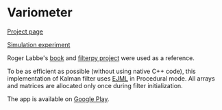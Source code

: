 # Variometer

[Project page](https://altimeter.info/android/variometer/)

[Simulation experiment](https://altimeter.info/android/variometer/howitworks.html)

Roger Labbe's [book](https://github.com/rlabbe/Kalman-and-Bayesian-Filters-in-Python) and [filterpy project](https://pypi.org/project/filterpy/) were used as a reference.

To be as efficient as possible (without using native C++ code), this implementation of Kalman filter uses [EJML](https://ejml.org) in Procedural mode.
All arrays and matrices are allocated only once during filter initialization.

The app is available on [Google Play](https://play.google.com/store/apps/details?id=info.altimeter.variometer&hl=en_US).
